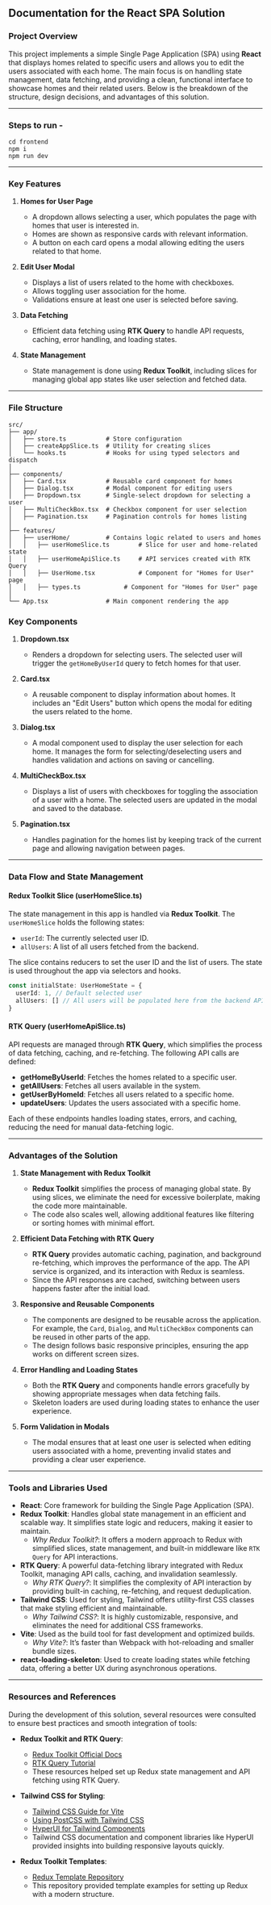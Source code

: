## Documentation for the React SPA Solution

### **Project Overview**

This project implements a simple Single Page Application (SPA) using **React** that displays homes related to specific users and allows you to edit the users associated with each home. The main focus is on handling state management, data fetching, and providing a clean, functional interface to showcase homes and their related users. Below is the breakdown of the structure, design decisions, and advantages of this solution.

---

### Steps to run -

```
cd frontend
npm i
npm run dev
```

---

### **Key Features**

1. **Homes for User Page**

   - A dropdown allows selecting a user, which populates the page with homes that user is interested in.
   - Homes are shown as responsive cards with relevant information.
   - A button on each card opens a modal allowing editing the users related to that home.

2. **Edit User Modal**

   - Displays a list of users related to the home with checkboxes.
   - Allows toggling user association for the home.
   - Validations ensure at least one user is selected before saving.

3. **Data Fetching**

   - Efficient data fetching using **RTK Query** to handle API requests, caching, error handling, and loading states.

4. **State Management**
   - State management is done using **Redux Toolkit**, including slices for managing global app states like user selection and fetched data.

---

### **File Structure**

```plaintext
src/
├── app/
│   ├── store.ts           # Store configuration
│   ├── createAppSlice.ts  # Utility for creating slices
│   └── hooks.ts           # Hooks for using typed selectors and dispatch
│
├── components/
│   ├── Card.tsx           # Reusable card component for homes
│   ├── Dialog.tsx         # Modal component for editing users
│   ├── Dropdown.tsx       # Single-select dropdown for selecting a user
│   ├── MultiCheckBox.tsx  # Checkbox component for user selection
│   ├── Pagination.tsx     # Pagination controls for homes listing
│
├── features/
│   ├── userHome/          # Contains logic related to users and homes
│   │   ├── userHomeSlice.ts        # Slice for user and home-related state
│   │   ├── userHomeApiSlice.ts     # API services created with RTK Query
│   │   ├── UserHome.tsx            # Component for "Homes for User" page
│   │   ├── types.ts            # Component for "Homes for User" page
│
└── App.tsx                # Main component rendering the app
```

### **Key Components**

1. **Dropdown.tsx**

   - Renders a dropdown for selecting users. The selected user will trigger the `getHomeByUserId` query to fetch homes for that user.

2. **Card.tsx**

   - A reusable component to display information about homes. It includes an "Edit Users" button which opens the modal for editing the users related to the home.

3. **Dialog.tsx**

   - A modal component used to display the user selection for each home. It manages the form for selecting/deselecting users and handles validation and actions on saving or cancelling.

4. **MultiCheckBox.tsx**

   - Displays a list of users with checkboxes for toggling the association of a user with a home. The selected users are updated in the modal and saved to the database.

5. **Pagination.tsx**
   - Handles pagination for the homes list by keeping track of the current page and allowing navigation between pages.

---

### **Data Flow and State Management**

#### **Redux Toolkit Slice (userHomeSlice.ts)**

The state management in this app is handled via **Redux Toolkit**. The `userHomeSlice` holds the following states:

- `userId`: The currently selected user ID.
- `allUsers`: A list of all users fetched from the backend.

The slice contains reducers to set the user ID and the list of users. The state is used throughout the app via selectors and hooks.

```typescript
const initialState: UserHomeState = {
  userId: 1, // Default selected user
  allUsers: [] // All users will be populated here from the backend API
}
```

#### **RTK Query (userHomeApiSlice.ts)**

API requests are managed through **RTK Query**, which simplifies the process of data fetching, caching, and re-fetching. The following API calls are defined:

- **getHomeByUserId**: Fetches the homes related to a specific user.
- **getAllUsers**: Fetches all users available in the system.
- **getUserByHomeId**: Fetches all users related to a specific home.
- **updateUsers**: Updates the users associated with a specific home.

Each of these endpoints handles loading states, errors, and caching, reducing the need for manual data-fetching logic.

---

### **Advantages of the Solution**

1. **State Management with Redux Toolkit**

   - **Redux Toolkit** simplifies the process of managing global state. By using slices, we eliminate the need for excessive boilerplate, making the code more maintainable.
   - The code also scales well, allowing additional features like filtering or sorting homes with minimal effort.

2. **Efficient Data Fetching with RTK Query**

   - **RTK Query** provides automatic caching, pagination, and background re-fetching, which improves the performance of the app. The API service is organized, and its interaction with Redux is seamless.
   - Since the API responses are cached, switching between users happens faster after the initial load.

3. **Responsive and Reusable Components**

   - The components are designed to be reusable across the application. For example, the `Card`, `Dialog`, and `MultiCheckBox` components can be reused in other parts of the app.
   - The design follows basic responsive principles, ensuring the app works on different screen sizes.

4. **Error Handling and Loading States**

   - Both the **RTK Query** and components handle errors gracefully by showing appropriate messages when data fetching fails.
   - Skeleton loaders are used during loading states to enhance the user experience.

5. **Form Validation in Modals**
   - The modal ensures that at least one user is selected when editing users associated with a home, preventing invalid states and providing a clear user experience.

---

### Tools and Libraries Used

- **React**: Core framework for building the Single Page Application (SPA).
- **Redux Toolkit**: Handles global state management in an efficient and scalable way. It simplifies state logic and reducers, making it easier to maintain.
  - _Why Redux Toolkit?_: It offers a modern approach to Redux with simplified slices, state management, and built-in middleware like `RTK Query` for API interactions.
- **RTK Query**: A powerful data-fetching library integrated with Redux Toolkit, managing API calls, caching, and invalidation seamlessly.
  - _Why RTK Query?_: It simplifies the complexity of API interaction by providing built-in caching, re-fetching, and request deduplication.
- **Tailwind CSS**: Used for styling, Tailwind offers utility-first CSS classes that make styling efficient and maintainable.
  - _Why Tailwind CSS?_: It is highly customizable, responsive, and eliminates the need for additional CSS frameworks.
- **Vite**: Used as the build tool for fast development and optimized builds.
  - _Why Vite?_: It’s faster than Webpack with hot-reloading and smaller bundle sizes.
- **react-loading-skeleton**: Used to create loading states while fetching data, offering a better UX during asynchronous operations.

---

### Resources and References

During the development of this solution, several resources were consulted to ensure best practices and smooth integration of tools:

- **Redux Toolkit and RTK Query**:

  - [Redux Toolkit Official Docs](https://redux-toolkit.js.org/tutorials/quick-start)
  - [RTK Query Tutorial](https://redux-toolkit.js.org/tutorials/rtk-query)
  - These resources helped set up Redux state management and API fetching using RTK Query.

- **Tailwind CSS for Styling**:

  - [Tailwind CSS Guide for Vite](https://tailwindcss.com/docs/guides/vite)
  - [Using PostCSS with Tailwind CSS](https://tailwindcss.com/docs/installation/using-postcss)
  - [HyperUI for Tailwind Components](https://www.hyperui.dev/)
  - Tailwind CSS documentation and component libraries like HyperUI provided insights into building responsive layouts quickly.

- **Redux Toolkit Templates**:
  - [Redux Template Repository](https://github.com/reduxjs/redux-templates/)
  - This repository provided template examples for setting up Redux with a modern structure.
